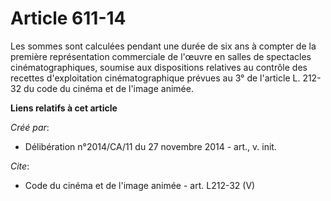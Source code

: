 # Article 611-14

Les sommes sont calculées pendant une durée de six ans à compter de la première représentation commerciale de l'œuvre en
salles de spectacles cinématographiques, soumise aux dispositions relatives au contrôle des recettes d'exploitation
cinématographique prévues au 3° de l'article L. 212-32 du code du cinéma et de l'image animée.

**Liens relatifs à cet article**

_Créé par_:

  - Délibération n°2014/CA/11 du 27 novembre 2014 - art., v. init.

_Cite_:

  - Code du cinéma et de l'image animée - art. L212-32 (V)
